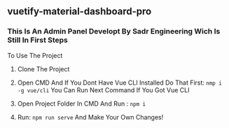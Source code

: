 ## vuetify-material-dashboard-pro

### This Is An Admin Panel Developt By Sadr Engineering Wich Is Still In First Steps

To Use The Project

1. Clone The Project

2. Open CMD And If You Dont Have Vue CLI Installed Do That First: 
`nmp i -g vue/cli`
 You Can Run Next Command If You Got Vue CLI

3. Open Project Folder In CMD And Run : 
`npm i` 

4. Run: 
`npm run serve`
 And Make Your Own Changes!